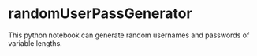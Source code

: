 # randomUserPassGenerator

This python notebook can generate random usernames and passwords of variable lengths.
